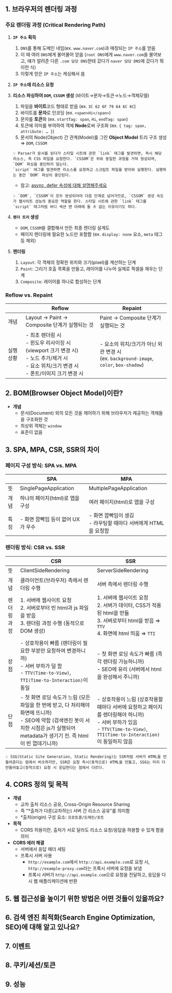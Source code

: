## 1. 브라우저의 렌더링 과정

### 주요 렌더링 과정 (Critical Rendering Path)

1. **`IP 주소` 획득**
   1. `DNS`를 통해 도메인 네임(ex. `www.naver.com`)과 매칭되는 `IP 주소`를 얻음
   2. 이 때 여러 `DNS`에게 물어물어 얻음 (`root DNS`에게 `www.naver.com`을 물어보고, 얘가 알려준 다른 `.com 담당 DNS`한테 갔다가 `naver 담당 DNS`에 갔다가 뭐 이런 식)
   3. 이렇게 얻은 `IP 주소`는 캐싱해서 씀
2. **`IP 주소`에 리소스 요청**
3. **리소스 파싱하여 `DOM`, `CSSOM` 생성** (바이트→문자→토큰→노드→객체모델)

   1. 파일을 **바이트**코드 형태로 받음 (ex. `3C 62 6F 79 64 6C 6C`)
   2. 바이트를 **문자**로 인코딩 (ex. `<span>Hi</span>`)
   3. 문자를 **토큰**화 (ex. `startTag: span`, `Hi`, `endTag: span`)
   4. 토큰에 의미를 부여하여 객체 **Node**로써 구조화 (ex. `{ tag: span, attribute: … }`)
   5. 문서의 Node(Object) 간 관계(Model)를 그린 **Object Model** 트리 구조 생성 ⇒ `DOM`, `CSSOM`

   ```
   💡 Parser가 문서를 읽다가 스타일 시트에 관한 `link` 태그를 발견하면, 즉시 해당 리소스, 즉 CSS 파일을 요청한다. `CSSOM`은 위와 동일한 과정을 거쳐 형성되며, `DOM` 파싱을 중단하지 않는다.
   `script` 태그를 발견하면 리소스를 요청하고 스크립트 파일을 받아와 실행한다. 실행하는 동안 `DOM` 파싱이 중단된다.
   ```

   - 참고: [async, defer 속성에 대해 설명해주세요](./1.%20HTML.md#11-async-defer속성에-대해-설명해주세요)

   ```
   💡 `DOM`, `CSSOM`이 모두 완성되어야 다음 단계로 넘어가므로, `CSSOM` 생성 속도가 웹사이트 성능의 중요한 역할을 한다. 스타일 시트에 관한 `link` 태그를 `script` 태그처럼 바디 섹션 맨 아래에 둘 수 없는 이유이기도 하다.
   ```

4. **`렌더 트리` 생성**
   - `DOM`, `CSSOM`을 결합해서 만든 최종 렌더링 설계도
   - 페이지 렌더링에 필요한 노드만 포함함 (ex. `display: none` 요소, `meta` 태그 등 제외)
5. **렌더링**
   1. `Layout`: 각 객체의 정확한 위치와 크기(pixel)를 계산하는 단계
   2. `Paint`: 그리기 호출 목록을 만들고, 레이어를 나누어 실제로 픽셀을 채우는 단계
   3. `Composite`: 레이어를 하나로 합성하는 단계

### Reflow vs. Repaint

|  | Reflow | Repaint |
| --- | --- | --- |
| 개념 | Layout → Paint → Composite 단계가 실행되는 것 | Paint → Composite 단계가 실행되는 것 |
| 실행 상황 | - 최초 렌더링 시<br>- 윈도우 리사이징 시 (viewport 크기 변경 시)<br>- 노드 추가/제거 시<br>- 요소 위치/크기 변경 시<br>- 폰트/이미지 크기 변경 시<br> | - 요소의 위치/크기가 아닌 외관 변경 시<br>(ex. `background-image`, `color`, `box-shadow`) |

## 2. BOM(Browser Object Model)이란?

- **개념**
  - 문서(Document) 외의 모든 것을 제어하기 위해 브라우저가 제공하는 객체들을 구조화한 것
  - 최상위 객체는 `window`
  - 표준이 없음

## 3. SPA, MPA, CSR, SSR의 차이

### 페이지 구성 방식: SPA vs. MPA

|  | SPA | MPA |
| --- | --- | --- |
| 뜻 | SinglePageApplication | MultiplePageApplication |
| 개념 | 하나의 페이지(html)로 앱을 구성 | 여러 페이지(html)로 앱을 구성 |
| 특징 | - 화면 깜빡임 등이 없어 UX가 우수 | - 화면 깜빡임이 생김<br>- 라우팅할 때마다 서버에게 HTML을 요청함 |

### 렌더링 방식: CSR vs. SSR

|  | CSR | SSR |
| --- | --- | --- |
| 뜻 | ClientSideRendering | ServerSideRendering |
| 개념 | 클라이언트(브라우저) 측에서 렌더링 수행 | 서버 측에서 렌더링 수행 |
| 렌더링 과정 | 1. 서버에 웹사이트 요청<br>2. 서버로부터 빈 html과 js 파일을 받음<br>3. 렌더링 과정 수행 (동적으로 DOM 생성) | 1. 서버에 웹사이트 요청<br>2. 서버가 데이터, CSS가 적용된 html을 만듦<br>3. 서버로부터 html을 받음 ⇒ `TTV`<br>4. 화면에 html 띄움 ⇒ `TTI` |
| 장점 | - 상호작용이 빠름 (렌더링이 필요한 부분만 요청하여 변경하니까)<br>- 서버 부하가 덜 함<br>- `TTV(Time-to-View)`, `TTI(Time-to-Interaction)`이 동일 | - 첫 화면 로딩 속도가 빠름 (즉각 렌더링 가능하니까)<br>- SEO에 유리 (서버에서 html을 완성해서 주니까) |
| 단점 | - 첫 화면 로딩 속도가 느림 (모든 파일을 한 번에 받고, 다 처리해야 화면에 뜨니까)<br>- SEO에 약함 (검색엔진 봇이 서치한 시점은 js가 실행되어 metadata가 생기기 전. 즉 html이 빈 껍데기니까) | - 상호작용이 느림 (상호작용할 때마다 서버에 요청하고 페이지를 렌더링해야 하니까)<br>- 서버 부하가 있음<br>- `TTV(Time-to-View)`, `TTI(Time-to-Interaction)`이 동일하지 않음 |

```
💡 SSG(Static Site Generation, Static Rendering)는 SSR처럼 서버가 HTML을 만들어준다는 점에서 비슷하지만, SSR은 요청 즉시(동적으로) HTML을 만들고, SSG는 미리 다 만들어놓고(정적으로) 요청 시 응답한다는 점에서 다르다.
```

## 4. CORS 정의 및 목적

- **개념**
  - 교차 출처 리소스 공유, Cross-Origin Resource Sharing
  - 즉 "\*출처가 다른(교차하는) 서버 간 리소스 공유"를 의미함
  - \*출처(origin) 구성 요소: `프로토콜/도메인/포트`
- **목적**
  - CORS 허용이란, 출처가 서로 달라도 리소스 요청/응답을 허용할 수 있게 함을 의미
- **CORS 에러 해결**
  - 서버에서 응답 헤더 세팅
  - 프록시 서버 사용
    - `http://example.com`에서 `http://api.example.com`로 요청 시, `http://example-proxy.com`라는 프록시 서버에 요청을 보냄
    - 프록시 서버가 `http://api.example.com`으로 요청을 전달하고, 응답을 다시 웹 애플리케이션에 반환

## 5. 웹 접근성을 높이기 위한 방법은 어떤 것들이 있을까요?

## 6. 검색 엔진 최적화(Search Engine **O**ptimization, SEO)에 대해 알고 있나요?

## 7. 이벤트

## 8. 쿠키/세션/토큰

## 9. 성능
